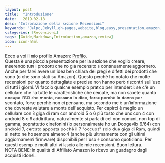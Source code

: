 ```yaml
---
layout: post
title:  "Introduzione"
date:   2019-02-18
desc: "Introduzione della sezione Recensioni"
keywords: "Jalpc,Jekyll,gh-pages,website,blog,easy,presentation,amazon,review"
categories: [Recensioni]
tags: [Guide,Markdown,Introduction,amazon,review]
icon: icon-html
---
```

Ecco a voi il mio profilo Amazon: [Profilo](https://www.amazon.it/gp/profile/amzn1.account.AG5DHLYEDTQPBDJF5PEJOL6Y4OPQ).<br>
Questa è una piccola presentazione per la sezione che voglio creare, inserendo tutti i prodotti che ho già recensito e continuamente aggiornerò.
Anche per farvi avere un'idea ben chiara dei pregi e difetti dei prodotti che sono (o che sono stati su Amazon). Questo perchè ho notato che molte
recensioni per quanto dettagliate e precise non hanno però riscontri sull'uso di tutti i giorni. 
Vi faccio qualche esempio pratico per intenderci:
se c'è un cellulare che ha tutte le caratteristiche che cercate, ma non sapete quanto occupa l'SO che monta, nessuno lo dice, forse perchè lo danno
per scontato, forse perchè non ci pensano, ma secondo me è un'informazione che dovreste valutare a monte dell'acquisto. Per capirci è meglio un cellulare
con 3 giga di ram con android 5 o 6 più tosto che uno con 4 con android 8 o 9 addirittura, naturalmente si parla di cel non comuni, non top di gamma, 
soprattutto cinefonini (io personalmente ho un DoogeMix 6/64) con android 7, cercato apposta poichè il 7 "occupa" solo due giga di Ram, quindi al netto
ne ho sempre almeno 4 (anche più ultimamente con gli ultimi aggiornamenti firmware) disponibili per l'uso e consumo quotidiano.
Per questi esempi e molti altri vi lascio alle mie recensioni.
Buon lettura. <br>
NOTA BENE: In qualità di Affiliato Amazon io ricevo un guadagno dagli acquisti idonei.
